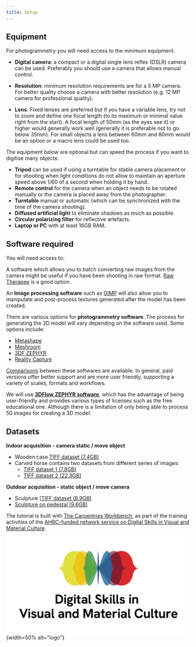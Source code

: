 ```yaml
---
title: Setup
---
```


## Equipment

For photogrammetry you will need access to the minimum equipment.

- **Digital camera**: a compact or a digital single lens reflex (DSLR) camera can be used. Preferably you should use a camera that allows manual control. 

- **Resolution**: minimum resolution requirements are for a 5 MP camera. For better quality choose a camera with better resolution (e.g. 12 MP camera for professional quality).

- **Lens**: Fixed lenses are preferred but if you have a variable lens, try not to zoom and define one focal length (to its maximum or minimal value right from the start). A focal length of 50mm (as the eyes see it) or higher would generally work well (generally it is preferable not to go below 35mm). For small objects a lens between 60mm and 80mm would be an option or a macro lens could be used too.

The equipment below are optional but can speed the
process if you want to digitise many objects:


-	**Tripod** can be used if using a turntable for stable camera placement or for shooting when light conditions do not allow to maintain an aperture speed above 1/60 of a second when holding it by hand. 
- **Remote control** for the camera when an object needs to be rotated manually or the camera is placed away from the photographer.
- **Turntable** manual or automatic (which can be synchronized with the time of the camera shooting).
- **Diffused artificial light** to eliminate shadows as much as possible.
- **Circular polarizing filter** for reflective artefacts.
- **Laptop or PC** with at least 16GB RAM.

## Software required 

You will need access to:

A software which allows you to batch converting raw images from the camera might be useful if you have
been shooting in raw format. [Raw Therapee](https://www.rawtherapee.com/) is a good option.

An **Image processing software** such as [GIMP](https://www.gimp.org/) will also allow you to manipulate and post-process textures generated after the model has been created. 

There are various options for **photogrammetry software**. The process for generating the 3D model will vary depending on the software used. Some options include:

- [Metashape](https://www.agisoft.com/)
- [Meshroom](https://alicevision.org)
- [3DF ZEPHYR](https://www.3dflow.net)
- [Reality Capture](https://www.capturingreality.com) 

[Comparisons](https://formlabs.com/blog/photogrammetry-guide-and-software-comparison/) between these softwares are available. In general, paid versions offer better support and are more user friendly, supporting
a variety of scales, formats and workflows.


We will use [**3DFlow ZEPHYR software**](https://www.3dflow.net), 
which has the advantage of being user-friendly and
provides various types of licenses such as the free educational one. Although there is a limitation
of only being able to process 50 images for creating
a 3D model.


## Datasets

**Indoor acquisition - camera static / move object**

- Wooden case [TIFF dataset (7.4GB)](https://data.d4science.net/iBBZ) 
- Carved horse contains two datasets from different series of images:
  - [TIFF dataset 1 (7.8GB)](https://data.d4science.net/GDnx)
  - [TIFF dataset 2 (22.3GB)](https://data.d4science.net/Lg1t) 

**Outdoor acquisition - static object / move camera**

- Sculpture [[TIFF dataset (8.9GB)](https://data.d4science.net/rq8Y) 
- [Sculpture on pedestal (9.6GB) ](https://data.d4science.net/eQRq) 


The tutorial is built with [The Carpentries Workbench](https://carpentries.github.io/sandpaper-docs/), as part of the training activities of the [AHRC-funded network service on Digital Skills in Visual and Material Culture](https://www.culturedigitalskills.org). 

![](../episodes/fig/colorlogo_centre.png){width=50% alt="logo"}
